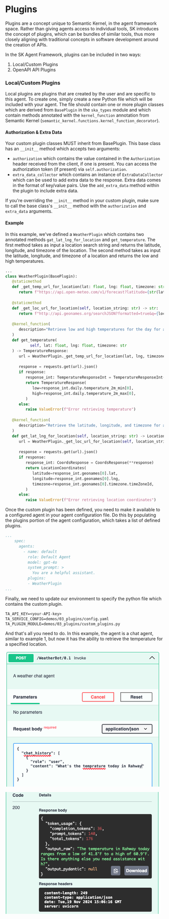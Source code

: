 # Plugins
Plugins are a concept unique to Semantic Kernel, in the agent framework space.
Rather than giving agents access to individual tools, SK introduces the concept
of plugins, which can be bundles of similar tools, thus more closely aligning
with traditional concepts in software development around the creation of APIs.

In the SK Agent Framework, plugins can be included in two ways:
1. Local/Custom Plugins
2. OpenAPI API Plugins

### Local/Custom Plugins
Local plugins are plugins that are created by the user and are specific to this
agent. To create one, simply create a new Python file which will be included
with your agent. The file should contain one or more plugin classes which are
derived from `BasePlugin` in the `ska_types` module and which contain methods
annotated with the `kernel_function` annotation from Semantic Kernel
(`semantic_kernel.functions.kernel_function_decorator`).

#### Authorization & Extra Data
Your custom plugin classes MUST inherit from BasePlugin. This base class has an
`__init__` method which accepts two arguments:
* `authorization` which contains the value contained in the `Authorization`
   header received from the client, if one is present. You can access the
   authorization token (if present) via `self.authorization`.
* `extra_data_collector` which contains an instance of `ExtraDataCollector`
   which can be used to add extra data to the response. Extra data comes in the
   format of key/value pairs. Use the `add_extra_data` method within the plugin
   to include extra data.

If you're overriding the `__init__` method in your custom plugin,
make sure to call the base class's `__init__` method with the `authorization`
and `extra_data` arguments.

#### Example
In this example, we've defined a `WeatherPlugin` which contains two annotated
methods `gat_lat_lng_for_location` and `get_temperature`. The first method takes
as input a location search string and returns the latitude, longitude, and
timezone of the location. The second method takes as input the latitude,
longitude, and timezone of a location and returns the low and high temperatures.

```python
...
class WeatherPlugin(BasePlugin):
   @staticmethod
   def _get_temp_url_for_location(lat: float, lng: float, timezone: str) -> str:
      return f"https://api.open-meteo.com/v1/forecast?latitude={str(lat)}&longitude={str(lng)}&daily=temperature_2m_max,temperature_2m_min&temperature_unit=fahrenheit&wind_speed_unit=mph&precipitation_unit=inch&timezone={timezone}&forecast_days=1"

   @staticmethod
   def _get_loc_url_for_location(self, location_string: str) -> str:
      return f"http://api.geonames.org/searchJSON?formatted=true&q={location_string}&maxRows=1&lang=en&username=tealagents&style=full"

   @kernel_function(
      description="Retrieve low and high temperatures for the day for a given location"
   )
   def get_temperature(
           self, lat: float, lng: float, timezone: str
   ) -> TemperatureResponse:
      url = WeatherPlugin._get_temp_url_for_location(lat, lng, timezone)

      response = requests.get(url).json()
      if response:
         response_int: TemperatureResponseInt = TemperatureResponseInt(**response)
         return TemperatureResponse(
            low=response_int.daily.temperature_2m_min[0],
            high=response_int.daily.temperature_2m_max[0],
         )
      else:
         raise ValueError(f"Error retrieving temperature")

   @kernel_function(
      description="Retrieve the latitude, longitude, and timezone for a given location search string"
   )
   def get_lat_lng_for_location(self, location_string: str) -> LocationCoordinates:
      url = WeatherPlugin._get_loc_url_for_location(self, location_string)

      response = requests.get(url).json()
      if response:
         response_int: CoordsResponse = CoordsResponse(**response)
         return LocationCoordinates(
            latitude=response_int.geonames[0].lat,
            longitude=response_int.geonames[0].lng,
            timezone=response_int.geonames[0].timezone.timeZoneId,
         )
      else:
         raise ValueError(f"Error retrieving location coordinates")
```

Once the custom plugin has been defined, you need to make it available to a
configured agent in your agent configuration file. Do this by populating the
plugins portion of the agent configuration, which takes a list of defined
plugins.

```yaml
...
    spec:
      agents:
        - name: default
          role: Default Agent
          model: gpt-4o
          system_prompt: >
            You are a helpful assistant.
          plugins:
          - WeatherPlugin
...
```

Finally, we need to update our environment to specify the python file which
contains the custom plugin.

```text
TA_API_KEY=<your-API-key>
TA_SERVICE_CONFIG=demos/03_plugins/config.yaml
TA_PLUGIN_MODULE=demos/03_plugins/custom_plugins.py
```

And that's all you need to do. In this example, the agent is a chat agent,
similar to example 1, but now it has the ability to retrieve the temperature
for a specified location.

![Request](../../assets/demo-3-1.png)

![Response](../../assets/demo-3-2.png)
